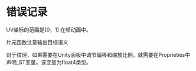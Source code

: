 # 错误记录

UV坐标的范围是[0，1]
在帧动画中。

片元函数注意输出目标语义

对于纹理，如果需要在Unity面板中调节偏移和缩放比例，就需要在Proprieties中声明_ST变量。该变量为float4类型。  


